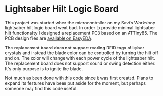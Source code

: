 
# Lightsaber Hilt Logic Board
This project was started when the microcontroller on my Savi's Workshop lightsaber hilt logic board went bad. In order to provide minimal lightsaber hilt functionality I designed a replacement PCB based on an ATTiny85. The PCB design files are [available on EasyEDA](https://oshwlab.com/ruthsarian/savi-s-logic-board). 

The replacement board does not support reading RFID tags of kyber crystals and instead the blade color can be controlled by turning the hilt off and on. The color will change with each power cycle of the lightsaber hilt. The replacement board does not support sound or swing detection either. It's only purpose is to ignite the blade.

Not much as been done with this code since it was first created. Plans to expand its features have been put aside for the moment, but perhaps someone may find this code useful.